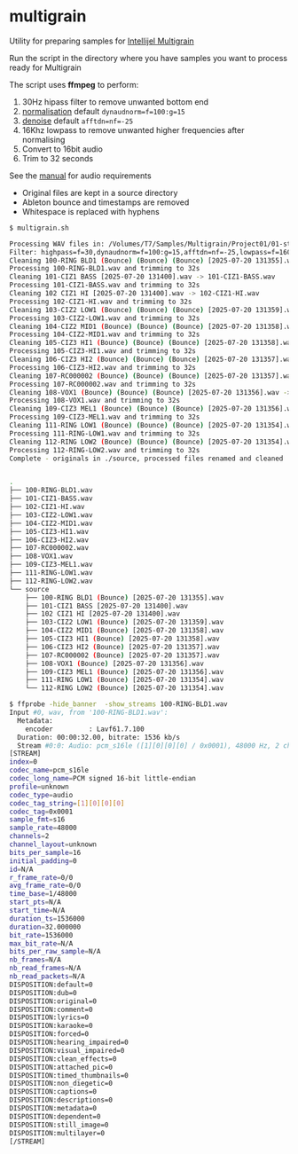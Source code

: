 # multigrain

Utility for preparing samples for [Intellijel Multigrain](https://intellijel.com/shop/eurorack/multigrain/)

Run the script in the directory where you have samples you want to process ready for Multigrain

The script uses **ffmpeg** to perform:

1. 30Hz hipass filter to remove unwanted bottom end
2. [normalisation](https://ffmpeg.org/ffmpeg-filters.html#dynaudnorm) default `dynaudnorm=f=100:g=15`
3. [denoise](https://ffmpeg.org/ffmpeg-filters.html#afftdn) default `afftdn=nf=-25`
4. 16Khz lowpass to remove unwanted higher frequencies after normalising
5. Convert to 16bit audio
6. Trim to 32 seconds

See the [manual](https://intellijel.com/downloads/manuals/multigrain_manual_v1.2_2025.07.04.pdf) for audio requirements

* Original files are kept in a source directory
* Ableton bounce and timestamps are removed
* Whitespace is replaced with hyphens

```bash
$ multigrain.sh

Processing WAV files in: /Volumes/T7/Samples/Multigrain/Project01/01-start
Filter: highpass=f=30,dynaudnorm=f=100:g=15,afftdn=nf=-25,lowpass=f=16000
Cleaning 100-RING BLD1 (Bounce) (Bounce) (Bounce) [2025-07-20 131355].wav -> 100-RING-BLD1.wav
Processing 100-RING-BLD1.wav and trimming to 32s
Cleaning 101-CIZ1 BASS [2025-07-20 131400].wav -> 101-CIZ1-BASS.wav
Processing 101-CIZ1-BASS.wav and trimming to 32s
Cleaning 102 CIZ1 HI [2025-07-20 131400].wav -> 102-CIZ1-HI.wav
Processing 102-CIZ1-HI.wav and trimming to 32s
Cleaning 103-CIZ2 LOW1 (Bounce) (Bounce) (Bounce) [2025-07-20 131359].wav -> 103-CIZ2-LOW1.wav
Processing 103-CIZ2-LOW1.wav and trimming to 32s
Cleaning 104-CIZ2 MID1 (Bounce) (Bounce) (Bounce) [2025-07-20 131358].wav -> 104-CIZ2-MID1.wav
Processing 104-CIZ2-MID1.wav and trimming to 32s
Cleaning 105-CIZ3 HI1 (Bounce) (Bounce) (Bounce) [2025-07-20 131358].wav -> 105-CIZ3-HI1.wav
Processing 105-CIZ3-HI1.wav and trimming to 32s
Cleaning 106-CIZ3 HI2 (Bounce) (Bounce) (Bounce) [2025-07-20 131357].wav -> 106-CIZ3-HI2.wav
Processing 106-CIZ3-HI2.wav and trimming to 32s
Cleaning 107-RC000002 (Bounce) (Bounce) (Bounce) [2025-07-20 131357].wav -> 107-RC000002.wav
Processing 107-RC000002.wav and trimming to 32s
Cleaning 108-VOX1 (Bounce) (Bounce) (Bounce) [2025-07-20 131356].wav -> 108-VOX1.wav
Processing 108-VOX1.wav and trimming to 32s
Cleaning 109-CIZ3 MEL1 (Bounce) (Bounce) (Bounce) [2025-07-20 131356].wav -> 109-CIZ3-MEL1.wav
Processing 109-CIZ3-MEL1.wav and trimming to 32s
Cleaning 111-RING LOW1 (Bounce) (Bounce) (Bounce) [2025-07-20 131354].wav -> 111-RING-LOW1.wav
Processing 111-RING-LOW1.wav and trimming to 32s
Cleaning 112-RING LOW2 (Bounce) (Bounce) (Bounce) [2025-07-20 131354].wav -> 112-RING-LOW2.wav
Processing 112-RING-LOW2.wav and trimming to 32s
Complete - originals in ./source, processed files renamed and cleaned


.
├── 100-RING-BLD1.wav
├── 101-CIZ1-BASS.wav
├── 102-CIZ1-HI.wav
├── 103-CIZ2-LOW1.wav
├── 104-CIZ2-MID1.wav
├── 105-CIZ3-HI1.wav
├── 106-CIZ3-HI2.wav
├── 107-RC000002.wav
├── 108-VOX1.wav
├── 109-CIZ3-MEL1.wav
├── 111-RING-LOW1.wav
├── 112-RING-LOW2.wav
└── source
    ├── 100-RING BLD1 (Bounce) [2025-07-20 131355].wav
    ├── 101-CIZ1 BASS [2025-07-20 131400].wav
    ├── 102 CIZ1 HI [2025-07-20 131400].wav
    ├── 103-CIZ2 LOW1 (Bounce) [2025-07-20 131359].wav
    ├── 104-CIZ2 MID1 (Bounce) [2025-07-20 131358].wav
    ├── 105-CIZ3 HI1 (Bounce) [2025-07-20 131358].wav
    ├── 106-CIZ3 HI2 (Bounce) [2025-07-20 131357].wav
    ├── 107-RC000002 (Bounce) [2025-07-20 131357].wav
    ├── 108-VOX1 (Bounce) [2025-07-20 131356].wav
    ├── 109-CIZ3 MEL1 (Bounce) [2025-07-20 131356].wav
    ├── 111-RING LOW1 (Bounce) [2025-07-20 131354].wav
    └── 112-RING LOW2 (Bounce) [2025-07-20 131354].wav
```

```bash
$ ffprobe -hide_banner  -show_streams 100-RING-BLD1.wav
Input #0, wav, from '100-RING-BLD1.wav':
  Metadata:
    encoder         : Lavf61.7.100
  Duration: 00:00:32.00, bitrate: 1536 kb/s
  Stream #0:0: Audio: pcm_s16le ([1][0][0][0] / 0x0001), 48000 Hz, 2 channels, s16, 1536 kb/s
[STREAM]
index=0
codec_name=pcm_s16le
codec_long_name=PCM signed 16-bit little-endian
profile=unknown
codec_type=audio
codec_tag_string=[1][0][0][0]
codec_tag=0x0001
sample_fmt=s16
sample_rate=48000
channels=2
channel_layout=unknown
bits_per_sample=16
initial_padding=0
id=N/A
r_frame_rate=0/0
avg_frame_rate=0/0
time_base=1/48000
start_pts=N/A
start_time=N/A
duration_ts=1536000
duration=32.000000
bit_rate=1536000
max_bit_rate=N/A
bits_per_raw_sample=N/A
nb_frames=N/A
nb_read_frames=N/A
nb_read_packets=N/A
DISPOSITION:default=0
DISPOSITION:dub=0
DISPOSITION:original=0
DISPOSITION:comment=0
DISPOSITION:lyrics=0
DISPOSITION:karaoke=0
DISPOSITION:forced=0
DISPOSITION:hearing_impaired=0
DISPOSITION:visual_impaired=0
DISPOSITION:clean_effects=0
DISPOSITION:attached_pic=0
DISPOSITION:timed_thumbnails=0
DISPOSITION:non_diegetic=0
DISPOSITION:captions=0
DISPOSITION:descriptions=0
DISPOSITION:metadata=0
DISPOSITION:dependent=0
DISPOSITION:still_image=0
DISPOSITION:multilayer=0
[/STREAM]
```
